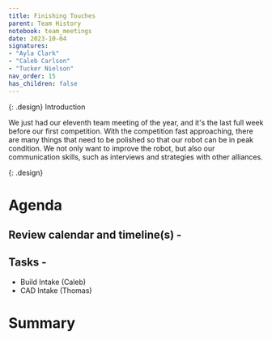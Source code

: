 ```yaml
---
title: Finishing Touches 
parent: Team History
notebook: team_meetings
date: 2023-10-04
signatures:
- "Ayla Clark"
- "Caleb Carlson"
- "Tucker Nielson"
nav_order: 15
has_children: false
---
```


{: .design}
Introduction

We just had our eleventh team meeting of the year, and it's the last full week before our first competition. With the competition fast approaching, there are many things that need to be polished so that our robot can be in peak condition. We not only want to improve the robot, but also our communication skills, such as interviews and strategies with other alliances.

{: .design}
# Agenda 

## Review calendar and timeline(s) -

## Tasks -
* Build Intake			    (Caleb)
* CAD Intake			   (Thomas)


# Summary